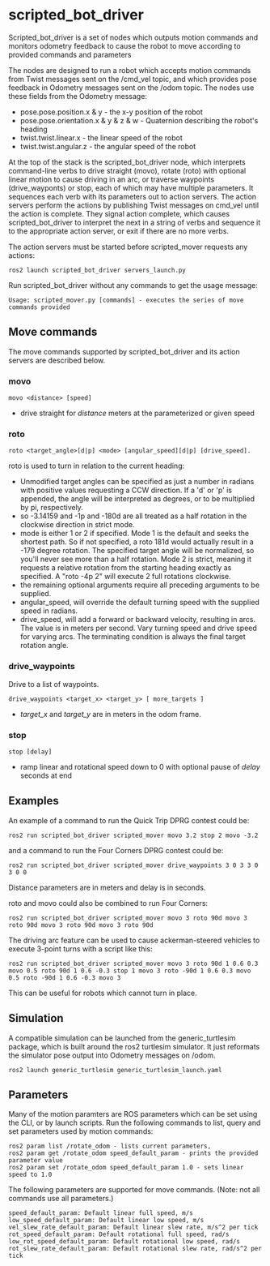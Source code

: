 # scripted_bot_driver
Scripted_bot_driver is a set of nodes which outputs motion commands and monitors odometry feedback to cause the robot to move according to provided commands and parameters

The nodes are designed to run a robot which accepts motion commands from Twist
messages sent on the /cmd_vel topic, and which provides pose feedback in Odometry
messages sent on the /odom topic. The nodes use these fields from the Odometry message:
- pose.pose.position.x & y - the x-y position of the robot
- pose.pose.orientation.x & y & z & w - Quaternion describing the robot's heading
- twist.twist.linear.x - the linear speed of the robot
- twist.twist.angular.z - the angular speed of the robot

At the top of the stack is the scripted_bot_driver node, which
interprets command-line verbs to drive straight (movo), rotate (roto) with optional
linear motion to cause driving in an arc, or traverse waypoints
(drive_wayponts) or stop, each of which may have multiple parameters. It
sequences each verb with its parameters out to action servers. The action servers perform
the actions by publishing Twist messages on cmd_vel until the action is complete.
They signal action complete, which causes scripted_bot_driver to interpret the next in a string
of verbs and sequence it to the appropriate action server, or exit if there are no more verbs.

The action servers must be started before scripted_mover requests any actions:
```
ros2 launch scripted_bot_driver servers_launch.py
```

Run scripted_bot_driver without any commands to get the usage message:
```
Usage: scripted_mover.py [commands] - executes the series of move commands provided
```

## Move commands
The move commands supported by scripted_bot_driver and its action servers are described below.

### movo
```
movo <distance> [speed]
```
- drive straight for *distance* meters at the parameterized or given speed

### roto
```
roto <target_angle>[d|p] <mode> [angular_speed][d|p] [drive_speed].
```
roto is used to turn in relation to the current heading: 
- Unmodified target angles can be specified as just a number in radians with positive values requesting a CCW direction. If a 'd' or 'p' is appended, the angle will be interpreted as degrees, or to be multiplied by pi, respectively.
- so -3.14159 and -1p and -180d are all treated as a half rotation in the clockwise direction in strict mode.
- mode is either 1 or 2 if specified. Mode 1 is the default and seeks the shortest path. So if not specified, a roto 181d would actually result in a -179 degree rotation. The specified target angle will be normalized, so you'll never see more than a half rotation. Mode 2 is strict, meaning it requests a relative rotation from the starting heading exactly as specified. A "roto -4p 2" will execute 2 full rotations clockwise.
- the remaining optional arguments require all preceding arguments to be supplied.
- angular_speed, will override the default turning speed with the supplied speed in radians.
- drive_speed, will add a forward or backward velocity, resulting in arcs. The value is in meters per second. Vary turning speed and drive speed for varying arcs. The terminating condition is always the final target rotation angle.

### drive_waypoints
Drive to a list of waypoints. 
```
drive_waypoints <target_x> <target_y> [ more_targets ] 
```
- *target_x* and *target_y* are in meters in the odom frame.

### stop
```
stop [delay]
```
- ramp linear and rotational speed down to 0 with optional pause of *delay* seconds at end

## Examples

An example of a command to run the Quick Trip DPRG contest could be:
```
ros2 run scripted_bot_driver scripted_mover movo 3.2 stop 2 movo -3.2
```
and a command to run the Four Corners DPRG contest could be:
```
ros2 run scripted_bot_driver scripted_mover drive_waypoints 3 0 3 3 0 3 0 0
```
Distance parameters are in meters and delay is in seconds.


roto and movo could also be combined to run Four Corners:
```
ros2 run scripted_bot_driver scripted_mover movo 3 roto 90d movo 3 roto 90d movo 3 roto 90d movo 3 roto 90d
```
The driving arc feature can be used to cause ackerman-steered vehicles to execute 3-point turns with a script like this:
```
ros2 run scripted_bot_driver scripted_mover movo 3 roto 90d 1 0.6 0.3 movo 0.5 roto 90d 1 0.6 -0.3 stop 1 movo 3 roto -90d 1 0.6 0.3 movo 0.5 roto -90d 1 0.6 -0.3 movo 3
```
This can be useful for robots which cannot turn in place.

## Simulation
A compatible simulation can be launched from the generic_turtlesim package, which
is built around the ros2 turtlesim simulator. It just reformats the simulator pose output
into Odometry messages on /odom.
```
ros2 launch generic_turtlesim generic_turtlesim_launch.yaml
```

## Parameters
Many of the motion paramters are ROS parameters which can be set using the CLI, or by
launch scripts.
Run the following commands to list, query and set parameters used by motion commands:
```
ros2 param list /rotate_odom - lists current parameters, 
ros2 param get /rotate_odom speed_default_param - prints the provided parameter value
ros2 param set /rotate_odom speed_default_param 1.0 - sets linear speed to 1.0
```
The following parameters are supported for move commands. (Note: not all commands use
all parameters.) 
```
speed_default_param: Default linear full speed, m/s
low_speed_default_param: Default linear low speed, m/s
vel_slew_rate_default_param: Default linear slew rate, m/s^2 per tick
rot_speed_default_param: Default rotational full speed, rad/s
low_rot_speed_default_param: Default rotational low speed, rad/s
rot_slew_rate_default_param: Default rotational slew rate, rad/s^2 per tick
```